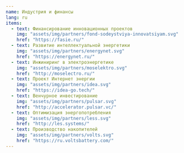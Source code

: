 ```yaml
---
name: Индустрия и финансы
lang: ru
items:
  - text: Финансирование инновационных проектов
    img: "assets/img/partners/fond-sodeystviya-innovatsiyam.svg"
    href: "https://fasie.ru/"
  - text: Развитие интеллектуальной энергетики
    img: "assets/img/partners/energynet.svg"
    href: "https://energynet.ru/"
  - text: Инжиниринг в электроэнергетике
    img: "assets/img/partners/moselektro.svg"
    href: "http://moselectro.ru/"
  - text: Проект Интернет энергии
    img: "assets/img/partners/idea.svg"
    href: "https://idea-go.tech/"
  - text: Венчурное инвестирование
    img: "assets/img/partners/pulsar.svg"
    href: "http://accelerator.pulsar.vc/"
  - text: Оптимизация энергопотребления
    img: "assets/img/partners/less.svg"
    href: "http://les.systems/"
  - text: Производство накопителей
    img: "assets/img/partners/volts.svg"
    href: "https://ru.voltsbattery.com/"
---
```

